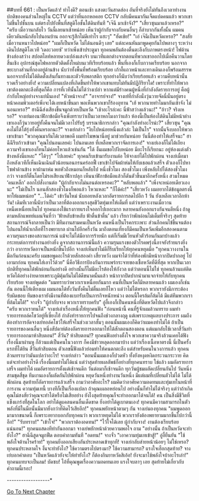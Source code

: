 ##บทที่ 661 : เป็นหวัดแล้ว! ทำไงดี?
ตอนเช้า
แสงตะวันสาดส่อง
อันที่จริงยังไม่ทันถึงเวลาทำงานปกติของคนส่วนใหญ่ใน CCTV แต่ว่าที่นอกหอคอย CCTV กลับมีคนมากันเจ็ดแปดคนแล้ว พวกเขาไม่ขึ้นไปชั้นบน แต่ตรงไปยังพื้นที่สตูดิโอชั้นใต้ดินทันที
"เจ๊ฉี มาเช้าจัง?"
"เสี่ยวซุนมาแล้วเหรอ?"
"ครับ เมื่อวานกลับไว วันนี้เลยมาเช้าหน่อย เห็นว่าผู้กำกับจางกับคนอื่นๆ ก็ลำบากกันทั้งนั้น ผมคนเดียวดันหนีกลับไปนอนบ้าน ออกจะรู้สึกไม่ดีเท่าไร แฮะๆ"
"ฮัดเช้ย!"
"เอ๋ เจ๊ฉีเป็นหวัดเหรอ?"
"สงสัยเมื่อวานหนาวไปหน่อย"
"ผมก็เป็นหวัด ไม่ได้นอนดีๆ เลย"
แต่ละคนหันมาพูดคุยกันไปพลางๆ ระหว่างเดินไปสตูดิโอเวที ‘เดอะวอยซ์’
ทว่าเพิ่งเข้าประตูมา ทุกคนพลันต้องตื่นตะลึงกับภาพตรงหน้า! ไฟด้านข้างส่องสว่าง สปอตไลท์หลายดวงเปล่งแสงจ้า บนเวทีแตกต่างจากตอนที่พวกเขาออกไปเมื่อคืนวานโดยสิ้นเชิง อุปกรณ์ชุดไฟหลายตัวติดตั้งใหม่บนเวทีเรียบร้อยแล้ว พื้นที่เองก็เก็บกวาดเรียบร้อย นอกจากขยะบางส่วนที่กองอยู่ด้านข้าง นับว่าทั้งพื้นที่พร้อมเรียบร้อย เก้าอี้แถวหน้าและทางเดินเองก็พร้อมสรรพ นอกจากยังไม่ได้ติดตั้งเส้นกั้นทางและตัวจับพลาสติก ทุกอย่างก็นับว่าเรียบร้อยแล้ว
ความคืบหน้านั้นรวดเร็วอย่างยิ่ง!
ความเปลี่ยนแปลงที่เกิดขึ้นทำให้พวกเขาแทบไม่ทันมีปฏิกิริยาใด!
เพราะที่ทำให้พวกเขาต้องตกตะลึงที่สุดก็คือ การที่เวทีนั้นไม่ได้ว่างเปล่า หากแต่มีร่างคนผู้หนึ่งที่กำลังอัดรายการอยู่ คือผู้กำกับใหญ่อย่างจางเย่นั่นเอง!
"หัวหน้าจาง!"
"อาจารย์จาง!"
จางเย่ที่กำลังนั่งวุ่นวายจัดนี่นั่นอยู่ตรงหน้าคอมพิวเตอร์เพิ่งจะได้เงยหน้าขึ้นมา พอเห็นพวกเขาก็ร้องอุทาน "เฮ้ พวกนายทำไมมากันเช้าจัง ไม่นอนเหรอ?"
ฮาฉีฉีส่งเสียงขึ้นจมูกด้วยเป็นหวัด "เช้าอะไรล่ะคะ นี่ฟ้าสว่างแล้วนะ!"
"อ้าว? จริงเหรอ?" จางเย่มองนาฬิกาข้อมือจึงเพิ่งทราบว่าเป็นเวลาหกโมงกว่าแล้ว ห้องนี้เป็นห้องใต้ดินไม่มีหน้าต่าง เขาเองก็วุ่นวายอยู่ทั้งคืนจนไม่มีเวลาไปรับรู้
บรรณาธิการกล่าว "คุณกำลังทำอะไรน่ะ?"
เสี่ยวซุน "คุณคงไม่ได้โต้รุ่งทั้งคืนหรอกนะ?"
จางเย่กล่าว "งีบไปหน่อยหนึ่งแล้วล่ะ ไม่เป็นไร" จากนั้นจึงบอกให้พวกเขาเข้ามา "พวกคุณมากันได้เวลาพอดี ผมทำโฆษณานี่อยู่ มาช่วยกันหน่อย วันนี้ต้องทำให้เสร็จนะ"
ฮาฉีฉีรีบก้าวเข้ามา "คุณไปนอนเลยค่ะ ไปนอนเลย ที่เหลือพวกเราจัดการเอง!"
จางเย่เองก็ไม่โต้เถียง ความจริงเขาเองก็ทนไม่ค่อยไหวแล้วเช่นกัน "ได้ งั้นผมขอไปงีบหน่อย มีอะไรก็เรียกนะ อยู่ห้องแต่งตัวข้างหลังนี่แหละ"
"ได้ๆๆ"
"ไปเลยค่ะ"
ทุกคนรีบเข้ามารับงานต่อ ให้จางเย่ได้ไปพักผ่อน
จางเย่เมื่อมาถึงหลังเวทีก็เห็นเฉินเฉินตัวน้อยนอนกรนคร่อกฟี้ เขาเข้าไปจัดผ้าห่มให้กับเธอแล้วเสร็จ ตัวเองก็ไปหาโซฟาด้านข้าง หาผ้ามาห่ม พอหัวถึงหมอนก็หลับไป
หนึ่งชั่วโมง
สองชั่วโมง
เพิ่งหลับไปได้สองชั่วโมงกว่า จางเย่ก็ตื่นโดยไม่รอเสียงนาฬิกาปลุก เห็นนาฬิกาข้อมือแล้วก็ดันตัวขึ้นมาอีกครั้งหนึ่ง สวมโหมด ‘คนเหล็ก’ ออกไปสั่งงานต่อ
"ผู้กำกับจางไม่นอนต่อเหรอคะ?"
"หลับพอแล้ว"
"เพิ่งจะหน่อยเดียวเองนะ"
"ไม่เป็นไร นอนสักสองชั่วโมงก็พอแล้ว ไหวแหละ"
"ก็ได้ค่ะ!"
"เสี่ยวหวัง ผมอยากได้ข้อมูลตรงนี้ หาให้ผมหน่อย"
"...ได้ค่ะ"
เข้าวันใหม่ นับถอยหลังเวลาอัดรายการลดไปอีก 1 วัน ยังเหลือเวลาอีกห้าวัน!
เดิมทีเวลานี้นับว่าเป็นเวลาที่ต้องออกแรงสุดชีวิตทุ่มเทให้เต็มที่ แต่ว่าเพราะงานเมื่อวานเหน็ดเหนื่อยเกินไป ทุกคนเองใช้แรงกายแรงใจออกไปเยอะมาก หลายคนยังออกแรงกันจนตีหนึ่ง ถ้าดูตามหลักแพทย์แผนจีนที่ว่า ‘ฟ้าหลับข้าหลับ ฟ้าตื่นข้าตื่น’ แล้ว เรียกว่าพักผ่อนไม่เต็มที่จริงๆ สุดท้ายสถานการณ์จึงกลายเป็นว่า มีทีมงานสามคนเป็นหวัด คนหนึ่งเป็นโรคกระเพาะ ส่วนอีกคนไข้ขึ้นจนต้องไปนอนให้น้ำเกลือที่โรงพยาบาล ผ่านไปอีกครึ่งวัน มาถึงตอนเที่ยงก็มีคนเป็นหวัดเพิ่มอีกสองคนตามความรุนแรงของสถานการณ์ แม้จะไม่ได้มีอาการร้ายนัก แต่ก็เริ่มมีเวียนหัวตัวร้อนกันมาบ้างแล้ว กระทบต่อการทำงานอย่างยิ่ง ดูจากสถานการณ์นี้แล้ว ความรุนแรงของตัวโรคพรุ่งนี้อาจยังร้ายแรงยิ่งกว่า อาการหวัดอาจเป็นหนักขึ้นไปอีก
จางเย่เห็นท่าไม่ดีก็รีบเรียกให้ทุกคนหยุดมือ "ทุกคนวางงานในมือกันก่อนนะครับ ผมขอพูดอะไรด้วยสักสองคำ เสี่ยวหวัง ผมจำได้ว่าที่ห้องพักมีหน้ากากปิดปากอยู่ ไปเอามาก่อน ทุกคนใส่เอาไว้ด้วย" นี่คือวิธีการป้องกันการแพร่กระจายของเชื้อหวัดที่ดีที่สุด หากเป็นเวลาปกติที่ทุกคนได้พักผ่อนกันอย่างดี อย่างนั้นก็ไม่มีอะไรต้องให้กังวล แต่ว่าตอนนี้ไม่ใช่ ทุกคนล้วนแต่ติดหวัดได้อย่างง่ายดายเพราะภูมิคุ้มกันไม่ได้ดีขนาดนั้นแล้ว
หน้ากากปิดปากนำมาแจกจ่ายให้กับทุกคนเรียบร้อย
จางเย่พูดต่อ "ผมทราบว่าพวกเราเหนื่อยกันมาก คนที่เป็นหวัดก็มีหลายคนแล้ว ผมเองก็เช่นกัน ตอนนี้ให้เตียงผม ผมนอนได้ทั้งวันทั้งคืนไม่ตื่นเลยก็ไหว แต่ว่าไม่ได้หรอก พวกเรายังมีภาระต้องรับผิดชอบ ทีมของเรายังมีงานที่ต้องแบกรับเป็นภารกิจหนักหน่วง ตอนนี้ใครล้มก็ล้มได้ มีแต่ทีมพวกเราที่ล้มไมไ่ด้!"
จางจั่ว "ผู้กำกับจาง พวกเราทราบครับ"
อู่อี้เองก็เป็นคนหนึ่งที่ติดหวัดไปแล้วจึงกล่าว "ครับ พวกเราทนได้"
จางเย่เล่าเรื่องหนึ่งให้ทุกคนฟัง "ก่อนหน้านี้ คนที่รู้จักผมล้วนทราบ ผมทำรายการทอล์คโชว์อยู่ที่เซี่ยงไฮ้ กำลังทำรายการไปจนถึงช่วงกลางฤดู แต่เพราะเหตุผลบางประการ ผมถึงต้องทำการอัดจางเย่ทอล์คโชว์ให้เสร็จในช่วงเวลาสั้นๆ ตอนนั้นผมเองก็คิดว่าผมคงทำไม่ได้ ถ้าเป็นรายการของคนอื่นๆ หนึ่งสัปดาห์ต้องอัดรายการออกมาให้ได้สักตอนสองตอน แต่ผมกลับใช้เวลาสี่วันทำรายการออกมาห้าสิบตอน!"
สี่วัน?
ห้าสิบตอน!?
ทุกคนฟังอย่างตั้งใจ พวกเขาความจริงล้วนเคยได้ฟังเรื่องนี้มาผ่านหู ก็ล้วนแต่เป็นคนในวงการ ก็คงมีข่าวหลุดออกมาบ้าง แต่ว่าเรื่องเนื้อหาตรงนี้ นี่เป็นครั้งแรกที่ได้ยิน สี่วันห้าสิบตอน ตัวเลขนี้ฟังแล้วย่อมทำให้คนตกตะลึง แต่สำหรับคนในวงการแล้ว ทุกคนล้วนทราบว่ามันแปลว่าอะไร!
จางเย่กล่าว "ตอนนั้นผมเองก็ปวดหัว ทั้งยังหงุดหงิดกระวนกระวาย คิดแต่จะทำอย่างไรดี เรื่องนี้ผมทำไม่ได้แน่ แต่ว่าสุดท้ายผลลัพธ์ก็อย่างที่ทุกคนทราบ ใช่แล้ว ผมอัดรายการเสร็จ ผมทำได้ ผมอัดรายการตั้งแต่เช้าจนดึก วันต่อมาก็เช้าจนดึก ทุกวันผู้ชมผลัดเปลี่ยนกันไป วันหนึ่งสามชุดสี่ชุด ทีมงานเองก็ผลัดกันไปพักผ่อน หยุดวันหนึ่งทำงานวันหนึ่ง มีแต่ผมที่เปลี่ยนตัวไม่ได้ ไม่ได้พักผ่อน สุดท้ายก็อัดรายการแล้วเสร็จ ถามว่าอาศัยอะไร? ผมคิดว่าอาศัยความอดทนและทุ่มเทในหน้าที่การงาน ความทุ่มเทนี้ บางทีก็เป็นเรื่องแปลก ถ้าคุณเผลอหย่อนไป อย่างนั้นก็ทำไม่ได้จริงๆ แต่ว่าถ้าเกิดคุณไม่สงสัยว่าคุณจะทำได้หรือไม่เสียอย่าง ยังไงสุดท้ายคุณก็จะทำออกมาได้จนได้! คน เป็นสิ่งมีชีวิตที่แข็งแกร่งที่่สุดในโลก อย่าได้ดูแคลนคนอื่นเด็ดขาด ยิ่งอย่าได้ดูเบาตนเอง! ทุกคนมีความสามารถในตัว พลังที่มีในมือนั้นมีมากยิ่งกว่าที่คิดไว้เสียอีก!"
ทุกคนพยักหน้าตามๆ กัน
จางเย่มองทุกคน "ผมพูดออกมามากขนาดนี้ ก็เพราะอยากบอกกับทุกคนว่า พวกเราหยุดไม่ได้ พวกเรายังต้องพยายามมากขึ้นไปกว่านี้อีก!"
"รับทราบ!"
"เข้าใจ!"
"พวกเราต้องอดทน!"
"ไว้ใจได้เลย ผู้กำกับจาง! งานต้องเรียบร้อยแน่นอน!"
ทุกคนแสดงทีท่ากันออกมา
จางเย่พยักหน้าด้วยความพอใจ ถาม "อย่างนั้น ถ้าเป็นหวัดจะทำยังไง?"
ฮาฉีฉีสูดจมูกฟืด ตอบคำถามทันที "อดทน!"
จางจั่ว "เอาความทุ่มเทเข้าสู้!"
อู่อี้ยืนยัน "ใช้พลังใจต้านโรคร้าย!"
ทุกคนยิ่งออกเสียงกันประหลาดเข้าทุกที!
จางเย่กลับส่ายหน้าน้อยๆ
ไม่ใช่เหรอ? ทุกคนประหลาดใจ งั้นจะทำยังไง?
ใช้ความตรงไปตรงมา?
ใช้ความสามารถ?
แรงใจเฮือกสุดท้าย?
จางเย่บอกคำตอบ "เป็นหวัดแล้วยังจะให้ทำยังไง? ก็ต้องกินยาหวัดสิเอ้อ! ยังจะมาใช้พลังใจบ้าอะไรเล่า!"
ทุกคนแทบจะเป็นลม!
บัดซบ! ไอ้ที่คุณพูดเรื่องความอดทนเอย แรงใจบลาๆ เอย สุดท้ายไม่เกี่ยวกับคำถามนี้เรอะ!


*-*-*-*-*-*-*-*-*-*-*-*-*-*-*-*-*-*-*


[Go To Next Chapter]( ./62.md)